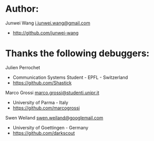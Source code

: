 Author:
=======================
Junwei Wang <i.junwei.wang@gmail.com>
- http://github.com/junwei-wang

Thanks the following debuggers:
=========================
Julien Perrochet
- Communication Systems Student - EPFL - Switzerland
- https://github.com/Shastick

Marco Grossi <marco.grossi@studenti.unipr.it>
- University of Parma - Italy
- https://github.com/marcogrossi

Swen Weiland <swen.weiland@googlemail.com>
- University of Goettingen - Germany
- https://github.com/darkscout
